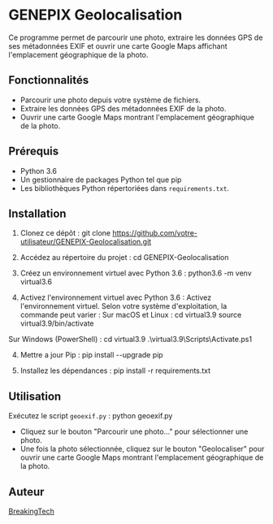 # GENEPIX Geolocalisation

Ce programme permet de parcourir une photo, extraire les données GPS de ses métadonnées EXIF et ouvrir une carte Google Maps affichant l'emplacement géographique de la photo.

## Fonctionnalités

- Parcourir une photo depuis votre système de fichiers.
- Extraire les données GPS des métadonnées EXIF de la photo.
- Ouvrir une carte Google Maps montrant l'emplacement géographique de la photo.

## Prérequis

- Python 3.6
- Un gestionnaire de packages Python tel que pip
- Les bibliothèques Python répertoriées dans `requirements.txt`.

## Installation

1. Clonez ce dépôt :
git clone https://github.com/votre-utilisateur/GENEPIX-Geolocalisation.git

2. Accédez au répertoire du projet :
cd GENEPIX-Geolocalisation

3. Créez un environnement virtuel avec Python 3.6 :
python3.6 -m venv virtual3.6

3. Activez l'environnement virtuel avec Python 3.6 :
Activez l'environnement virtuel. Selon votre système d'exploitation, la commande peut varier :
Sur macOS et Linux :
cd virtual3.9
source virtual3.9/bin/activate

Sur Windows (PowerShell) :
cd virtual3.9
.\virtual3.9\Scripts\Activate.ps1

4. Mettre a jour Pip :
pip install --upgrade pip

2. Installez les dépendances :
pip install -r requirements.txt

## Utilisation

Exécutez le script `geoexif.py` :
python geoexif.py

- Cliquez sur le bouton "Parcourir une photo..." pour sélectionner une photo.
- Une fois la photo sélectionnée, cliquez sur le bouton "Geolocaliser" pour ouvrir une carte Google Maps montrant l'emplacement géographique de la photo.

## Auteur

[BreakingTech](https://github.com/BreakingTechFr)

